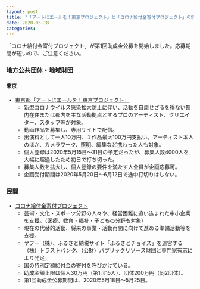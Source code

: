 ```yaml
---
layout: post
title: "「アートにエールを！東京プロジェクト」と「コロナ給付金寄付プロジェクト」の情報をアップデートしました"
date: 2020-05-18
categories:
---
```

「コロナ給付金寄付プロジェクト」が第1回助成金公募を開始しました。応募期間が短いので、ご注意ください。

### 地方公共団体・地域財団
#### 東京
* [東京都「アートにエールを！東京プロジェクト」](https://www.seikatubunka.metro.tokyo.lg.jp/bunka/katsu_shien/0000001441.html)
	* 新型コロナウイルス感染拡大防止に伴い、活動を自粛せざるを得ない都内在住または都内を主な活動拠点とするプロのアーティスト、クリエイター、スタッフ等が対象。
	* 動画作品を募集し、専用サイトで配信。
	* 出演料として一人10万円、１作品最大100万円支払い。アーティスト本人のほか、カメラワーク、照明、編集など携わった人も対象。
	* 個人登録は2020年5月15日〜31日の予定だったが、募集人数4000人を大幅に超過したため初日で打ち切った。
	* 募集人数を拡大し、個人登録の要件を満たす人全員が企画応募可。
	* 企画受付期間は2020年5月20日〜6月12日で途中打切りはしない。

### 民間
* [コロナ給付金寄付プロジェクト](https://www.info.public.or.jp/corona-kifu)
	* 芸術・文化・スポーツ分野の人々や、経営困難に追い込まれた中小企業を支援。（医療、教育・福祉・子どもの分野も対象）
	* 現在の代替的活動、将来の事業・活動再開に向けて進める準備活動等を支援。
	* ヤフー（株）、ふるさと納税サイト「ふるさとチョイス」を運営する（株）トラストバンク、（公財）パブリックリソース財団と専門家有志により発足。
	* 国の特別定額給付金の寄付を呼びかけている。
	* 助成金額上限は個人30万円（第1回15人）、団体200万円（同2団体）。
	* 第1回助成金公募期間は、2020年5月18日〜5月25日。